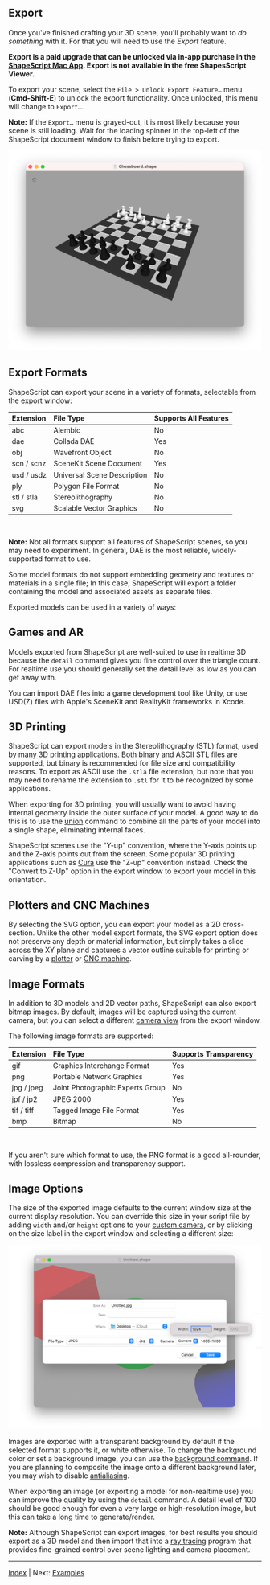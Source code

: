 Export
---

Once you've finished crafting your 3D scene, you'll probably want to *do something* with it. For that you will need to use the *Export* feature.

**Export is a paid upgrade that can be unlocked via in-app purchase in the [ShapeScript Mac App](https://apps.apple.com/app/id1441135869). Export is not available in the free ShapesScript Viewer.**

To export your scene, select the `File > Unlock Export Feature…`  menu (**Cmd-Shift-E**) to unlock the export functionality. Once unlocked, this menu will change to `Export…`.

**Note:** If the `Export…` menu is grayed-out, it is most likely because your scene is still loading. Wait for the loading spinner in the top-left of the ShapeScript document window to finish before trying to export.

![Loading](../../images/loading.png)

## Export Formats

ShapeScript can export your scene in a variety of formats, selectable from the export window:

Extension             | File Type                                        | Supports All Features
:-------------------- | :------------------------------------------------|:------------------------------
abc                   | Alembic                                          | No 
dae                   | Collada DAE                                      | Yes
obj                   | Wavefront Object                                 | No
scn / scnz            | SceneKit Scene Document                          | Yes
usd / usdz            | Universal Scene Description                      | No
ply                   | Polygon File Format                              | No
stl / stla            | Stereolithography                                | No
svg                   | Scalable Vector Graphics                         | No

<br/>

**Note:** Not all formats support all features of ShapeScript scenes, so you may need to experiment. In general, DAE is the most reliable, widely-supported format to use.

Some model formats do not support embedding geometry and textures or materials in a single file; In this case, ShapeScript will export a folder containing the model and associated assets as separate files.

Exported models can be used in a variety of ways:

## Games and AR

Models exported from ShapeScript are well-suited to use in realtime 3D because the `detail` command gives you fine control over the triangle count. For realtime use you should generally set the detail level as low as you can get away with.

You can import DAE files into a game development tool like Unity, or use USD(Z) files with Apple's SceneKit and RealityKit frameworks in Xcode.

## 3D Printing

ShapeScript can export models in the Stereolithography (STL) format, used by many 3D printing applications. Both binary and ASCII STL files are supported, but binary is recommended for file size and compatibility reasons. To export as ASCII use the `.stla` file extension, but note that you may need to rename the extension to `.stl` for it to be recognized by some applications.

When exporting for 3D printing, you will usually want to avoid having internal geometry inside the outer surface of your model. A good way to do this is to use the [union](csg.md#union) command to combine all the parts of your model into a single shape, eliminating internal faces.

ShapeScript scenes use the "Y-up" convention, where the Y-axis points up and the Z-axis points out from the screen. Some popular 3D printing applications such as [Cura](https://ultimaker.com/software/ultimaker-cura) use the "Z-up" convention instead. Check the "Convert to Z-Up" option in the export window to export your model in this orientation.

## Plotters and CNC Machines

By selecting the SVG option, you can export your model as a 2D cross-section. Unlike the other model export formats, the SVG export option does not preserve any depth or material information, but simply takes a slice across the XY plane and captures a vector outline suitable for printing or carving by a [plotter](https://en.wikipedia.org/wiki/Plotter) or [CNC machine](https://en.wikipedia.org/wiki/Numerical_control).

## Image Formats

In addition to 3D models and 2D vector paths, ShapeScript can also export bitmap images. By default, images will be captured using the current camera, but you can select a different [camera view](cameras.md) from the export window. 

The following image formats are supported:

Extension             | File Type                                         | Supports Transparency
:---------------------| :-------------------------------------------------|:------------------------------
gif                   | Graphics Interchange Format                       | Yes
png                   | Portable Network Graphics                         | Yes
jpg / jpeg            | Joint Photographic Experts Group                  | No
jpf / jp2             | JPEG 2000                                         | Yes
tif / tiff            | Tagged Image File Format                          | Yes 
bmp                   | Bitmap                                            | No

<br/>

If you aren't sure which format to use, the PNG format is a good all-rounder, with lossless compression and transparency support.

## Image Options

The size of the exported image defaults to the current window size at the current display resolution. You can override this size in your script file by adding `width` and/or `height` options to your [custom camera](cameras.md#pixel-dimensions), or by clicking on the size label in the export window and selecting a different size:

![Export size](../../images/export-size.png)

Images are exported with a transparent background by default if the selected format supports it, or white otherwise. To change the background color or set a background image, you can use the [background command](commands.md#background). If you are planning to composite the image onto a different background later, you may wish to disable [antialiasing](cameras.md#antialiasing).

When exporting an image (or exporting a model for non-realtime use) you can improve the quality by using the `detail` command. A detail level of 100 should be good enough for even a very large or high-resolution image, but this can take a long time to generate/render.

**Note:** Although ShapeScript can export images, for best results you should export as a 3D model and then import that into a [ray tracing](https://en.wikipedia.org/wiki/Ray_tracing_(graphics)) program that provides fine-grained control over scene lighting and camera placement.

---
[Index](index.md) | Next: [Examples](examples.md)
